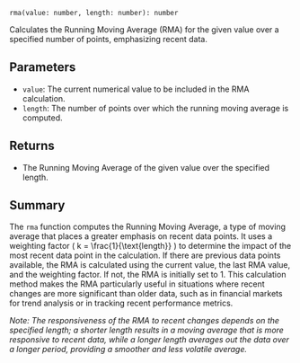 `rma(value: number, length: number): number`

Calculates the Running Moving Average (RMA) for the given value over a specified number of points, emphasizing recent data.

## Parameters

- `value`: The current numerical value to be included in the RMA calculation.
- `length`: The number of points over which the running moving average is computed.

## Returns

- The Running Moving Average of the given value over the specified length.

## Summary

The `rma` function computes the Running Moving Average, a type of moving average that places a greater emphasis on recent data points. It uses a weighting factor \( k = \frac{1}{\text{length}} \) to determine the impact of the most recent data point in the calculation. If there are previous data points available, the RMA is calculated using the current value, the last RMA value, and the weighting factor. If not, the RMA is initially set to 1. This calculation method makes the RMA particularly useful in situations where recent changes are more significant than older data, such as in financial markets for trend analysis or in tracking recent performance metrics.

*Note: The responsiveness of the RMA to recent changes depends on the specified length; a shorter length results in a moving average that is more responsive to recent data, while a longer length averages out the data over a longer period, providing a smoother and less volatile average.*
